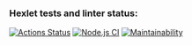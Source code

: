 ### Hexlet tests and linter status:

[![Actions Status](https://github.com/VBuzorina/frontend-project-46/actions/workflows/hexlet-check.yml/badge.svg)](https://github.com/VBuzorina/frontend-project-46/actions)
[![Node.js CI](https://github.com/VBuzorina/frontend-project-46/actions/workflows/node.js.yml/badge.svg?branch=main)](https://github.com/VBuzorina/frontend-project-46/actions/workflows/node.js.yml)
[![Maintainability](https://api.codeclimate.com/v1/badges/a891952fb87055802f6e/maintainability)](https://codeclimate.com/github/VBuzorina/frontend-project-46/maintainability)